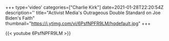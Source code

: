 +++
type='video'
categories=["Charlie Kirk"]
date=2021-01-28T22:20:54Z
description=''
title="Activist Media's Outrageous Double Standard on Joe Biden's Faith"
thumbnail="https://i.ytimg.com/vi/6PsfNPFR9LM/hqdefault.jpg"
+++

{{< youtube 6PsfNPFR9LM >}}

